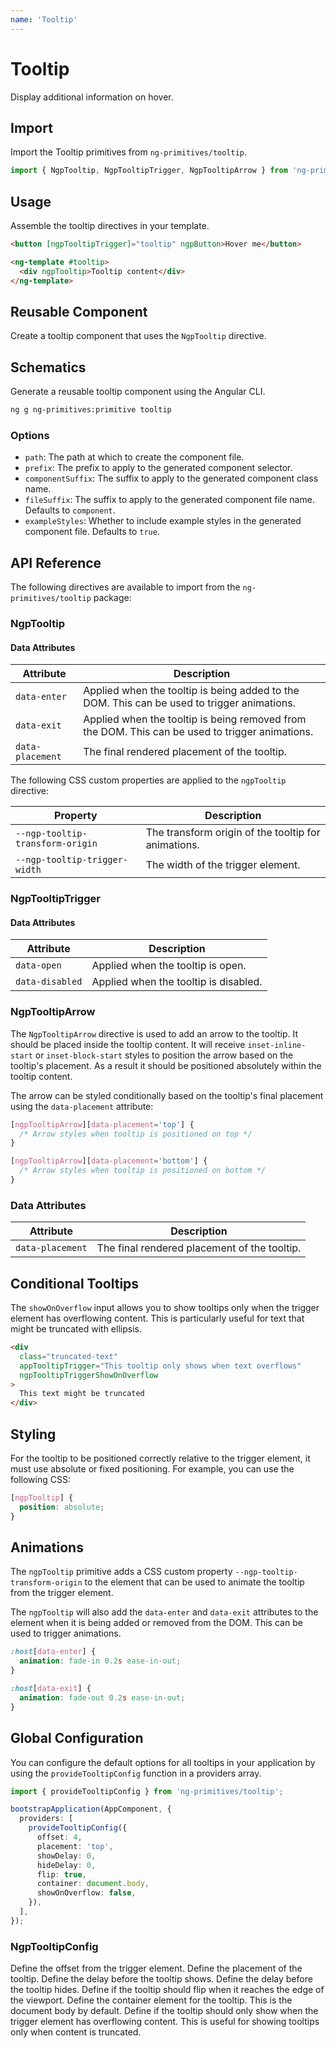 ```yaml
---
name: 'Tooltip'
---
```


# Tooltip

Display additional information on hover.

<docs-example name="tooltip"></docs-example>

## Import

Import the Tooltip primitives from `ng-primitives/tooltip`.

```ts
import { NgpTooltip, NgpTooltipTrigger, NgpTooltipArrow } from 'ng-primitives/tooltip';
```

## Usage

Assemble the tooltip directives in your template.

```html
<button [ngpTooltipTrigger]="tooltip" ngpButton>Hover me</button>

<ng-template #tooltip>
  <div ngpTooltip>Tooltip content</div>
</ng-template>
```

## Reusable Component

Create a tooltip component that uses the `NgpTooltip` directive.

<docs-snippet name="tooltip"></docs-snippet>

## Schematics

Generate a reusable tooltip component using the Angular CLI.

```bash npm
ng g ng-primitives:primitive tooltip
```

### Options

- `path`: The path at which to create the component file.
- `prefix`: The prefix to apply to the generated component selector.
- `componentSuffix`: The suffix to apply to the generated component class name.
- `fileSuffix`: The suffix to apply to the generated component file name. Defaults to `component`.
- `exampleStyles`: Whether to include example styles in the generated component file. Defaults to `true`.

## API Reference

The following directives are available to import from the `ng-primitives/tooltip` package:

### NgpTooltip

<api-docs name="NgpTooltip"></api-docs>

#### Data Attributes

| Attribute        | Description                                                                                     |
| ---------------- | ----------------------------------------------------------------------------------------------- |
| `data-enter`     | Applied when the tooltip is being added to the DOM. This can be used to trigger animations.     |
| `data-exit`      | Applied when the tooltip is being removed from the DOM. This can be used to trigger animations. |
| `data-placement` | The final rendered placement of the tooltip.                                                    |

The following CSS custom properties are applied to the `ngpTooltip` directive:

| Property                         | Description                                         |
| -------------------------------- | --------------------------------------------------- |
| `--ngp-tooltip-transform-origin` | The transform origin of the tooltip for animations. |
| `--ngp-tooltip-trigger-width`    | The width of the trigger element.                   |

### NgpTooltipTrigger

<api-docs name="NgpTooltipTrigger"></api-docs>

#### Data Attributes

| Attribute       | Description                           |
| --------------- | ------------------------------------- |
| `data-open`     | Applied when the tooltip is open.     |
| `data-disabled` | Applied when the tooltip is disabled. |

### NgpTooltipArrow

The `NgpTooltipArrow` directive is used to add an arrow to the tooltip. It should be placed inside the tooltip content. It will receive `inset-inline-start` or `inset-block-start` styles to position the arrow based on the tooltip's placement. As a result it should be positioned absolutely within the tooltip content.

The arrow can be styled conditionally based on the tooltip's final placement using the `data-placement` attribute:

```css
[ngpTooltipArrow][data-placement='top'] {
  /* Arrow styles when tooltip is positioned on top */
}

[ngpTooltipArrow][data-placement='bottom'] {
  /* Arrow styles when tooltip is positioned on bottom */
}
```

<api-docs name="NgpTooltipArrow"></api-docs>

### Data Attributes

| Attribute        | Description                                  |
| ---------------- | -------------------------------------------- |
| `data-placement` | The final rendered placement of the tooltip. |

## Conditional Tooltips

The `showOnOverflow` input allows you to show tooltips only when the trigger element has overflowing content. This is particularly useful for text that might be truncated with ellipsis.

```html
<div
  class="truncated-text"
  appTooltipTrigger="This tooltip only shows when text overflows"
  ngpTooltipTriggerShowOnOverflow
>
  This text might be truncated
</div>
```

## Styling

For the tooltip to be positioned correctly relative to the trigger element, it must use absolute or fixed positioning. For example, you can use the following CSS:

```css
[ngpTooltip] {
  position: absolute;
}
```

## Animations

The `ngpTooltip` primitive adds a CSS custom property `--ngp-tooltip-transform-origin` to the element that can be used to animate the tooltip from the trigger element.

The `ngpTooltip` will also add the `data-enter` and `data-exit` attributes to the element when it is being added or removed from the DOM. This can be used to trigger animations.

```css
:host[data-enter] {
  animation: fade-in 0.2s ease-in-out;
}

:host[data-exit] {
  animation: fade-out 0.2s ease-in-out;
}
```

## Global Configuration

You can configure the default options for all tooltips in your application by using the `provideTooltipConfig` function in a providers array.

```ts
import { provideTooltipConfig } from 'ng-primitives/tooltip';

bootstrapApplication(AppComponent, {
  providers: [
    provideTooltipConfig({
      offset: 4,
      placement: 'top',
      showDelay: 0,
      hideDelay: 0,
      flip: true,
      container: document.body,
      showOnOverflow: false,
    }),
  ],
});
```

### NgpTooltipConfig

<prop-details name="offset" type="number" default="4">
Define the offset from the trigger element.
</prop-details>

<prop-details name="placement" type="'top' | 'right' | 'bottom' | 'left'" default="top">
  Define the placement of the tooltip.
</prop-details>

<prop-details name="showDelay" type="number" default="0">
  Define the delay before the tooltip shows.
</prop-details>

<prop-details name="hideDelay" type="number" default="0">
  Define the delay before the tooltip hides.
</prop-details>

<prop-details name="flip" type="boolean" default="true">
  Define if the tooltip should flip when it reaches the edge of the viewport.
</prop-details>

<prop-details name="container" type="HTMLElement" default="document.body">
  Define the container element for the tooltip. This is the document body by default.
</prop-details>

<prop-details name="showOnOverflow" type="boolean" default="false">
  Define if the tooltip should only show when the trigger element has overflowing content. This is useful for showing tooltips only when content is truncated.
</prop-details>
